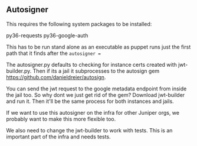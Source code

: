 ## Autosigner

This requires the following system packages to be installed:

py36-requests
py36-google-auth

This has to be run stand alone as an executable as puppet runs just the first path that it finds after the `autosigner = `



The autosigner.py defaults to checking for instance certs created with jwt-builder.py. Then if its a jail it subprocesses to the autosign gem https://github.com/danieldreier/autosign. 

You can send the jwt request to the google metadata endpoint from inside the jail too. So why dont we just get rid of the gem? Download jwt-builder and run it. Then it'll be the same process for both instances and jails.

If we want to use this autosigner on the infra for other Juniper orgs, we probably want to make this more flexible too.

We also need to change the jwt-builder to work with tests. This is an important part of the infra and needs tests.
